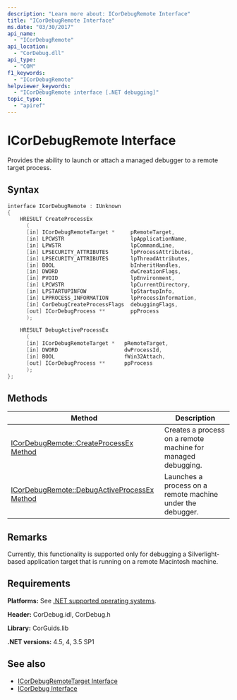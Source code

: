 ```yaml
---
description: "Learn more about: ICorDebugRemote Interface"
title: "ICorDebugRemote Interface"
ms.date: "03/30/2017"
api_name:
  - "ICorDebugRemote"
api_location:
  - "CorDebug.dll"
api_type:
  - "COM"
f1_keywords:
  - "ICorDebugRemote"
helpviewer_keywords:
  - "ICorDebugRemote interface [.NET debugging]"
topic_type:
  - "apiref"
---
```

# ICorDebugRemote Interface

Provides the ability to launch or attach a managed debugger to a remote target process.

## Syntax

```cpp
interface ICorDebugRemote : IUnknown
{
    HRESULT CreateProcessEx
      (
      [in] ICorDebugRemoteTarget *     pRemoteTarget,
      [in] LPCWSTR                     lpApplicationName,
      [in] LPWSTR                      lpCommandLine,
      [in] LPSECURITY_ATTRIBUTES       lpProcessAttributes,
      [in] LPSECURITY_ATTRIBUTES       lpThreadAttributes,
      [in] BOOL                        bInheritHandles,
      [in] DWORD                       dwCreationFlags,
      [in] PVOID                       lpEnvironment,
      [in] LPCWSTR                     lpCurrentDirectory,
      [in] LPSTARTUPINFOW              lpStartupInfo,
      [in] LPPROCESS_INFORMATION       lpProcessInformation,
      [in] CorDebugCreateProcessFlags  debuggingFlags,
      [out] ICorDebugProcess **        ppProcess
      );

    HRESULT DebugActiveProcessEx
      (
      [in] ICorDebugRemoteTarget *   pRemoteTarget,
      [in] DWORD                     dwProcessId,
      [in] BOOL                      fWin32Attach,
      [out] ICorDebugProcess **      ppProcess
      );
};
```

## Methods

|Method|Description|
|------------|-----------------|
|[ICorDebugRemote::CreateProcessEx Method](icordebugremote-createprocessex-method.md)|Creates a process on a remote machine for managed debugging.|
|[ICorDebugRemote::DebugActiveProcessEx Method](icordebugremote-debugactiveprocessex-method.md)|Launches a process on a remote machine under the debugger.|

## Remarks

 Currently, this functionality is supported only for debugging a Silverlight-based application target that is running on a remote Macintosh machine.

## Requirements

 **Platforms:** See [.NET supported operating systems](https://github.com/dotnet/core/blob/main/os-lifecycle-policy.md).

 **Header:** CorDebug.idl, CorDebug.h

 **Library:** CorGuids.lib

 **.NET versions:** 4.5, 4, 3.5 SP1

## See also

- [ICorDebugRemoteTarget Interface](icordebugremotetarget-interface.md)
- [ICorDebug Interface](icordebug-interface.md)

